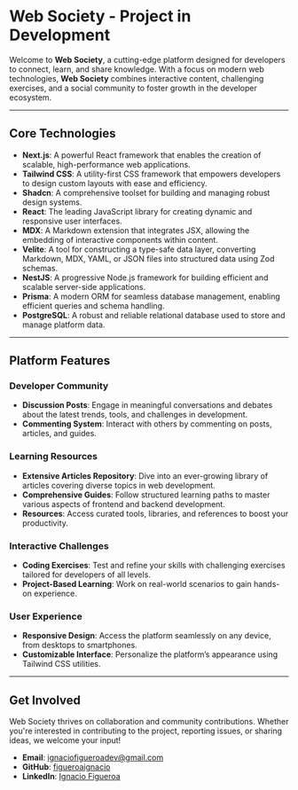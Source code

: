# **Web Society - Project in Development**

Welcome to **Web Society**, a cutting-edge platform designed for developers to connect, learn, and share knowledge. With a focus on modern web technologies, **Web Society** combines interactive content, challenging exercises, and a social community to foster growth in the developer ecosystem.

---

## **Core Technologies**

- **Next.js**: A powerful React framework that enables the creation of scalable, high-performance web applications.
- **Tailwind CSS**: A utility-first CSS framework that empowers developers to design custom layouts with ease and efficiency.
- **Shadcn**: A comprehensive toolset for building and managing robust design systems.
- **React**: The leading JavaScript library for creating dynamic and responsive user interfaces.
- **MDX**: A Markdown extension that integrates JSX, allowing the embedding of interactive components within content.
- **Velite**: A tool for constructing a type-safe data layer, converting Markdown, MDX, YAML, or JSON files into structured data using Zod schemas.
- **NestJS**: A progressive Node.js framework for building efficient and scalable server-side applications.
- **Prisma**: A modern ORM for seamless database management, enabling efficient queries and schema handling.
- **PostgreSQL**: A robust and reliable relational database used to store and manage platform data.

---

## **Platform Features**

### **Developer Community**

- **Discussion Posts**: Engage in meaningful conversations and debates about the latest trends, tools, and challenges in development.
- **Commenting System**: Interact with others by commenting on posts, articles, and guides.

### **Learning Resources**

- **Extensive Articles Repository**: Dive into an ever-growing library of articles covering diverse topics in web development.
- **Comprehensive Guides**: Follow structured learning paths to master various aspects of frontend and backend development.
- **Resources**: Access curated tools, libraries, and references to boost your productivity.

### **Interactive Challenges**

- **Coding Exercises**: Test and refine your skills with challenging exercises tailored for developers of all levels.
- **Project-Based Learning**: Work on real-world scenarios to gain hands-on experience.

### **User Experience**

- **Responsive Design**: Access the platform seamlessly on any device, from desktops to smartphones.
- **Customizable Interface**: Personalize the platform’s appearance using Tailwind CSS utilities.

---

## **Get Involved**

Web Society thrives on collaboration and community contributions. Whether you're interested in contributing to the project, reporting issues, or sharing ideas, we welcome your input!

- **Email**: [ignaciofigueroadev@gmail.com](mailto:ignaciofigueroadev@gmail.com)
- **GitHub**: [figueroaignacio](https://github.com/figueroaignacio/)
- **LinkedIn**: [Ignacio Figueroa](https://www.linkedin.com/in/ignacio-figueroa-0a1ba0263)

